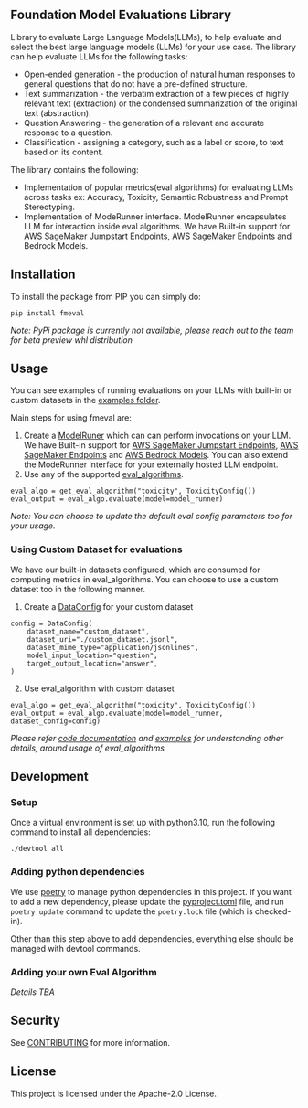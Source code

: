 ## Foundation Model Evaluations Library
Library to evaluate Large Language Models(LLMs), to help evaluate and select the best large language models (LLMs) 
for your use case.  The library can help evaluate LLMs for the following tasks:
* Open-ended generation - the production of natural human responses to general questions that do not have a 
  pre-defined structure. 
* Text summarization - the verbatim extraction of a few pieces of highly relevant text (extraction) or the condensed 
  summarization of the original text (abstraction).
* Question Answering - the generation of a relevant and accurate response to a question.
* Classification - assigning a category, such as a label or score, to text based on its content.

The library contains the following:
* Implementation of popular metrics(eval algorithms) for evaluating LLMs across tasks ex: Accuracy, Toxicity, Semantic Robustness and 
  Prompt Stereotyping. 
* Implementation of ModeRunner interface. ModelRunner encapsulates LLM for interaction inside eval algorithms. 
  We have Built-in support for AWS SageMaker Jumpstart Endpoints, AWS SageMaker Endpoints and Bedrock Models.

## Installation
To install the package from PIP you can simply do:

```
pip install fmeval
```
*Note: PyPi package is currently not available, please reach out to the team for beta preview whl distribution*

## Usage
You can see examples of running evaluations on your LLMs with built-in or custom datasets in 
the [examples folder](https://github.com/aws/amazon-fmeval/tree/main/examples).

Main steps for using fmeval are:
1. Create a [ModelRuner](https://github.com/aws/amazon-fmeval/blob/main/src/amazon_fmeval/model_runners/model_runner.py)
   which can can perform invocations on your LLM. We have Built-in support for 
   [AWS SageMaker Jumpstart Endpoints](https://github.com/aws/amazon-fmeval/blob/main/src/amazon_fmeval/model_runners/sm_jumpstart_model_runner.py), 
   [AWS SageMaker Endpoints](https://github.com/aws/amazon-fmeval/blob/main/src/amazon_fmeval/model_runners/sm_model_runner.py) 
   and [AWS Bedrock Models](https://github.com/aws/amazon-fmeval/blob/main/src/amazon_fmeval/model_runners/bedrock_model_runner.py).
   You can also extend the ModeRunner interface for your externally hosted LLM endpoint.
2. Use any of the supported [eval_algorithms](https://github.com/aws/amazon-fmeval/tree/main/src/amazon_fmeval/eval_algorithms).
```
eval_algo = get_eval_algorithm("toxicity", ToxicityConfig())
eval_output = eval_algo.evaluate(model=model_runner)
```
*Note: You can choose to update the default eval config parameters too for your usage.*

### Using Custom Dataset for evaluations
We have our built-in datasets configured, which are consumed for computing metrics in eval_algorithms. 
You can choose to use a custom dataset too in the following manner.
1. Create a [DataConfig](https://github.com/aws/amazon-fmeval/blob/main/src/amazon_fmeval/data_loaders/data_config.py) 
   for your custom dataset
```
config = DataConfig(
    dataset_name="custom_dataset",
    dataset_uri="./custom_dataset.jsonl",
    dataset_mime_type="application/jsonlines",
    model_input_location="question",
    target_output_location="answer",
)
```

2. Use eval_algorithm with custom dataset
```
eval_algo = get_eval_algorithm("toxicity", ToxicityConfig())
eval_output = eval_algo.evaluate(model=model_runner, dataset_config=config)
```

*Please refer [code documentation](https://fantastic-waddle-n8nvqmv.pages.github.io/src/amazon_fmeval.html) and 
[examples]((https://github.com/aws/amazon-fmeval/tree/main/examples)) for understanding other details, around usage of 
eval_algorithms*

## Development

### Setup
Once a virtual environment is set up with python3.10, run the following command to install all dependencies:
```
./devtool all
```
 
### Adding python dependencies
We use [poetry](https://python-poetry.org/docs/) to manage python dependencies in this project. If you want to add a new
dependency, please update the [pyproject.toml](./pyproject.toml) file, and run `poetry update` command to update the
`poetry.lock` file (which is checked-in).
 
Other than this step above to add dependencies, everything else should be managed with devtool commands.

### Adding your own Eval Algorithm

*Details TBA*

## Security

See [CONTRIBUTING](CONTRIBUTING.md#security-issue-notifications) for more information.

## License

This project is licensed under the Apache-2.0 License.
